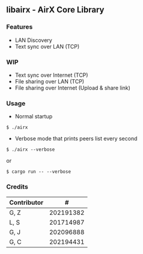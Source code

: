 ## libairx - AirX Core Library

### Features

- LAN Discovery
- Text sync over LAN (TCP)

### WIP

- Text sync over Internet (TCP)
- File sharing over LAN (TCP)
- File sharing over Internet (Upload & share link)

### Usage

- Normal startup

```shell
$ ./airx
```

- Verbose mode that prints peers list every second

```shell
$ ./airx --verbose
```

or

```shell
$ cargo run -- --verbose
```

### Credits

| Contributor | #         |
|-------------|-----------|
| G, Z        | 202191382 |
| L, S        | 201714987 |
| G, J        | 202096888 |
| G, C        | 202194431 |

